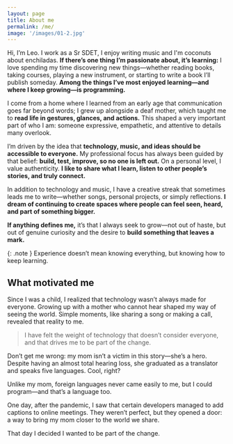 ```yaml
---
layout: page
title: About me
permalink: /me/
image: '/images/01-2.jpg'
---
```

Hi, I’m Leo. I work as a Sr SDET, I enjoy writing music and I'm coconuts about enchiladas.
**If there’s one thing I’m passionate about, it’s learning:** I love spending my time discovering new things—whether reading books, taking courses, playing a new instrument, or starting to write a book I’ll publish someday. **Among the things I’ve most enjoyed learning—and where I keep growing—is programming.**

I come from a home where I learned from an early age that communication goes far beyond words; I grew up alongside a deaf mother, which taught me to **read life in gestures, glances, and actions.** This shaped a very important part of who I am: someone expressive, empathetic, and attentive to details many overlook.

I’m driven by the idea that **technology, music, and ideas should be accessible to everyone.** My professional focus has always been guided by that belief: **build, test, improve, so no one is left out.** On a personal level, I value authenticity. **I like to share what I learn, listen to other people’s stories, and truly connect.**

In addition to technology and music, I have a creative streak that sometimes leads me to write—whether songs, personal projects, or simply reflections. **I dream of continuing to create spaces where people can feel seen, heard, and part of something bigger.**

**If anything defines me,** it’s that I always seek to grow—not out of haste, but out of genuine curiosity and the desire to **build something that leaves a mark.**

{: .note }
Experience doesn’t mean knowing everything, but knowing how to keep learning.

## What motivated me

Since I was a child, I realized that technology wasn’t always made for everyone. Growing up with a mother who cannot hear shaped my way of seeing the world. Simple moments, like sharing a song or making a call, revealed that reality to me.

> I have felt the weight of technology that doesn’t consider everyone, and that drives me to be part of the change.

Don’t get me wrong: my mom isn’t a victim in this story—she’s a hero. Despite having an almost total hearing loss, she graduated as a translator and speaks five languages. Cool, right?

Unlike my mom, foreign languages never came easily to me, but I could program—and that’s a language too.

One day, after the pandemic, I saw that certain developers managed to add captions to online meetings. They weren’t perfect, but they opened a door: a way to bring my mom closer to the world we share.

That day I decided I wanted to be part of the change.
